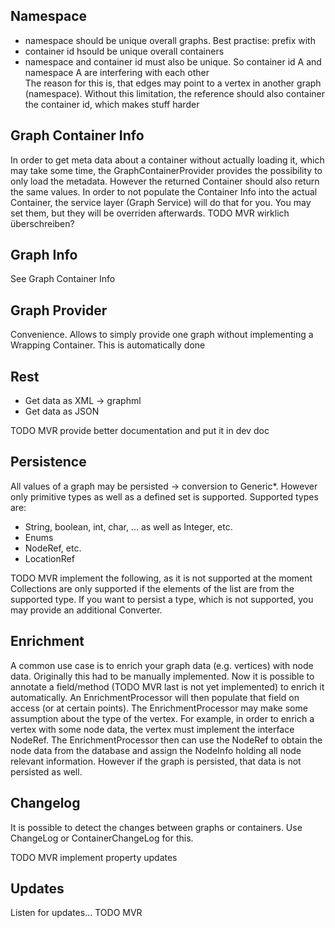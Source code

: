 ## Namespace

 - namespace should be unique overall graphs. Best practise: prefix with <container-id>
 - container id hsould be unique overall containers
 - namespace and container id must also be unique. So container id A and namespace A are interfering with each other   
    The reason for this is, that edges may point to a vertex in another graph (namespace). Without this limitation, 
    the reference should also container the container id, which makes stuff harder
    
## Graph Container Info

In order to get meta data about a container without actually loading it, which may take some time, the GraphContainerProvider
provides the possibility to only load the metadata. 
However the returned Container should also return the same values.
In order to not populate the Container Info into the actual Container, the service layer (Graph Service) will do that for you.
You may set them, but they will be overriden afterwards. TODO MVR wirklich überschreiben?
 
## Graph Info

 See Graph Container Info   
 
## Graph Provider

Convenience. Allows to simply provide one graph without implementing a Wrapping Container. This is automatically done

## Rest

 - Get data as XML -> graphml
 - Get data as JSON
 
 
 TODO MVR provide better documentation and put it in dev doc
 
## Persistence

All values of a graph may be persisted -> conversion to Generic*.
However only primitive types as well as a defined set is supported.
Supported types are:
 
 - String, boolean, int, char, ... as well as Integer, etc.
 - Enums
 - NodeRef, etc.
 - LocationRef

TODO MVR implement the following, as it is not supported at the moment
Collections are only supported if the elements of the list are from the supported type.
If you want to persist a type, which is not supported, you may provide an additional Converter.

## Enrichment

A common use case is to enrich your graph data (e.g. vertices) with node data.
Originally this had to be manually implemented.
Now it is possible to annotate a field/method (TODO MVR last is not yet implemented) to enrich it automatically.
An EnrichmentProcessor will then populate that field on access (or at certain points).
The EnrichmentProcessor may make some assumption about the type of the vertex.
For example, in order to enrich a vertex with some node data, the vertex must implement the interface NodeRef.
The EnrichmentProcessor then can use the NodeRef to obtain the node data from the database and assign the NodeInfo holding all node relevant information.
However if the graph is persisted, that data is not persisted as well.

## Changelog

It is possible to detect the changes between graphs or containers.
Use ChangeLog or ContainerChangeLog for this.

TODO MVR implement property updates

## Updates

Listen for updates... TODO MVR